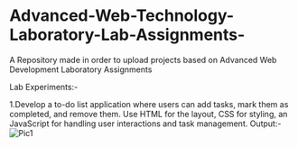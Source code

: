 # Advanced-Web-Technology-Laboratory-Lab-Assignments-
A Repository made in order to upload projects based on Advanced Web Development Laboratory Assignments

Lab Experiments:-

1.Develop a to-do list application where users can add tasks, mark them as completed, and remove them. Use HTML for the layout, CSS for styling, an JavaScript for handling user interactions and task management.
Output:-
![Pic1](https://github.com/anuraghaldey/Advanced-Web-Technology-Laboratory-Lab-Assignments-/assets/113175706/39a81164-e5b1-4731-ba40-813eb5a27f46)
